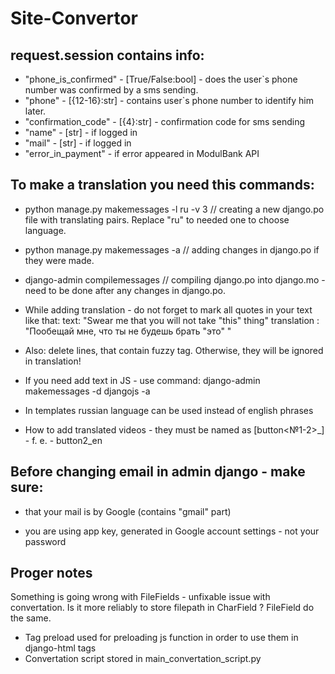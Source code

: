 # Site-Convertor

## request.session contains info:
* "phone_is_confirmed" - [True/False:bool] - does the user`s phone number was confirmed by a sms sending.
* "phone" - [{12-16}:str] - contains user`s phone number to identify him later.
* "confirmation_code" - [{4}:str] - confirmation code for sms sending
* "name" - [str] - if logged in
* "mail" - [str] - if logged in
* "error_in_payment" - if error appeared in ModulBank API


## To make a translation you need this commands:
* python manage.py makemessages -l ru -v 3  // creating a new django.po file with translating pairs. Replace "ru" to needed one to choose language.
* python manage.py makemessages -a          // adding changes in django.po if they were made.
* django-admin compilemessages              // compiling django.po into django.mo - need to be done after any changes in django.po.

* While adding translation - do not forget to mark all quotes in your text like that: 
text:           "Swear me that you will not take \"this\" thing"
translation :   "Пообещай мне, что ты не будешь брать \"это\" "

* Also: delete lines, that contain fuzzy tag. Otherwise, they will be ignored in translation! 
* If you need add text in JS - use command: django-admin makemessages -d djangojs -a
* In templates russian language can be used instead of english phrases
* How to add translated videos - they must be named as [button<№1-2>_<lang-code>] - f. e. - button2_en

## Before changing email in admin django - make sure:
* that your mail is by Google (contains "gmail" part)
- you are using app key, generated in Google account settings - not your password

## Proger notes
Something is going wrong with FileFields - unfixable issue with convertation. 
Is it more reliably to store filepath in CharField ? FileField do the same. 



- Tag preload used for preloading js function in order to use them in django-html tags 
- Convertation script stored in main_convertation_script.py
